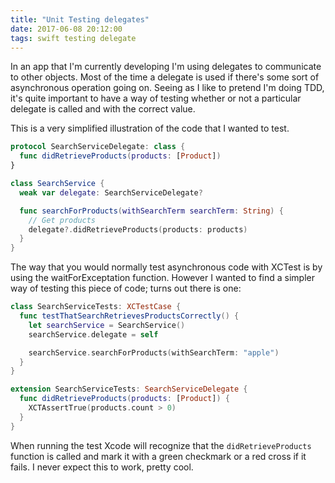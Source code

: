```yaml
---
title: "Unit Testing delegates"
date: 2017-06-08 20:12:00
tags: swift testing delegate
---
```


In an app that I'm currently developing I'm using delegates to communicate to other objects.
Most of the time a delegate is used if there's some sort of asynchronous operation going on.
Seeing as I like to pretend I'm doing TDD, it's quite important to have a way of testing whether or not a particular delegate is called and with the correct value.

This is a very simplified illustration of the code that I wanted to test.

``` swift
protocol SearchServiceDelegate: class {
  func didRetrieveProducts(products: [Product])
}

class SearchService {
  weak var delegate: SearchServiceDelegate?

  func searchForProducts(withSearchTerm searchTerm: String) {
    // Get products
    delegate?.didRetrieveProducts(products: products)
  }
}
```

The way that you would normally test asynchronous code with XCTest is by using the waitForExceptation function. However I wanted to find a simpler way of testing this piece of code; turns out there is one:

``` swift
class SearchServiceTests: XCTestCase {
  func testThatSearchRetrievesProductsCorrectly() {
    let searchService = SearchService()
    searchService.delegate = self

    searchService.searchForProducts(withSearchTerm: "apple")
  }
}

extension SearchServiceTests: SearchServiceDelegate {
  func didRetrieveProducts(products: [Product]) {
    XCTAssertTrue(products.count > 0)
  }
}
```

When running the test Xcode will recognize that the `didRetrieveProducts` function is called and mark it with a green checkmark or a red cross if it fails. I never expect this to work, pretty cool.
